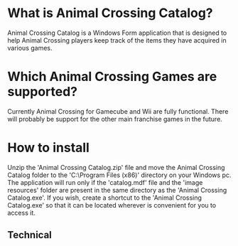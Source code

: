 # What is Animal Crossing Catalog?
Animal Crossing Catalog is a Windows Form application that is designed to help Animal Crossing players keep track of the items they have acquired in various games.

# Which Animal Crossing Games are supported?
Currently Animal Crossing for Gamecube and Wii are fully functional. There will probably be support for the other main franchise games in the future.

# How to install
Unzip the 'Animal Crossing Catalog.zip' file and move the Animal Crossing Catalog folder to the 'C:\Program Files (x86)' directory on your Windows pc. The application will run only if the 'catalog.mdf' file and the 'image resources' folder are present in the same directory as the 'Animal Crossing Catalog.exe'. If you wish, create a shortcut to the 'Animal Crossing Catalog.exe' so that it can be located wherever is convenient for you to access it.

## Technical 
